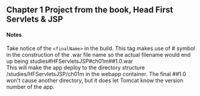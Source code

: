 <h2>Chapter 1 Project from the book, Head First Servlets &amp; JSP</h2>

<h4>Notes</h4>
<p>
Take notice of the <code>&lt;finalName&gt;</code> in the build.  This tag makes use of # symbol in the 
construction of the .war file name so the actual filename would end up being studies#HFServletsJSP#ch01m##1.0.war</br>
This will make the app deploy to the directory structure /studies/HFServletsJSP/ch01m in the webapp 
container. The final ##1.0 won't cause another directory, but it does let Tomcat know the version number of the app.
</p>